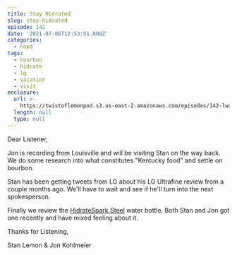 ```yaml
---
title: Stay Hidrated
slug: stay-hidrated
episode: 142
date: '2021-07-06T12:53:51.000Z'
categories:
  - Food
tags:
  - bourbon
  - hidrate
  - lg
  - vacation
  - visit
enclosure:
  url: >-
    https://twistoflemonpod.s3.us-east-2.amazonaws.com/episodes/142-lwatol-20210706.mp3
  length: null
  type: null
---
```


Dear Listener,

Jon is recording from Louisville and will be visiting Stan on the way back. We do some research into what constitutes "Kentucky food" and settle on bourbon.

Stan has been getting tweets from LG about his LG Ultrafine review from a couple months ago. We'll have to wait and see if he'll turn into the next spokesperson.

Finally we review the [HidrateSpark Steel](https://amzn.to/3hgZInc) water bottle. Both Stan and Jon got one recently and have mixed feeling about it.

Thanks for Listening,

Stan Lemon & Jon Kohlmeier
